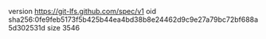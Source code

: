 version https://git-lfs.github.com/spec/v1
oid sha256:0fe9feb5173f5b425b44ea4bd38b8e24462d9c9e27a79bc72bf688a5d302531d
size 3546
